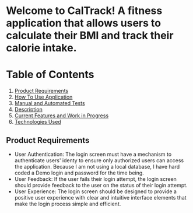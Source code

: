 # Welcome to CalTrack! A fitness application that allows users to calculate their BMI and track their calorie intake.

Table of Contents
=================

1. [Product Requirements](#product-requirements)
2. [How To Use Application](#how-to-use-application)
3. [Manual and Automated Tests](#manual-and-automated-tests)
4. [Description](#description)
5. [Current Features and Work in Progress](#current-features-and-work-in-progress)
6. [Technologies Used](#technologies-used)

## Product Requirements
 - User Authentication: The login screen must have a mechanism to authenticate users' identy to ensure only authorized users can access the application. Because I am not using a local database, I have hard coded a Demo login and password for the time being. 
 - User Feedback: If the user fails their login attempt, the login screen should provide feedback to the user on the status of their login attempt. 
 - User Experience: The login screen should be designed to provide a positive user experience with clear and intuitive interface elements that make the login process simple and efficient. 

